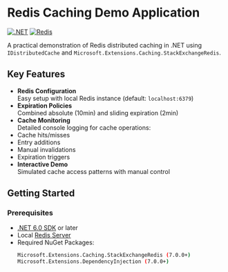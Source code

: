# Redis Caching Demo Application 

[![.NET](https://img.shields.io/badge/.NET-9.0-%23512BD4)](https://dotnet.microsoft.com/)
[![Redis](https://img.shields.io/badge/Redis-%23DC382D?logo=redis&logoColor=white)](https://redis.io/)

A practical demonstration of Redis distributed caching in .NET using `IDistributedCache` and `Microsoft.Extensions.Caching.StackExchangeRedis`.

## Key Features 

-  **Redis Configuration**  
  Easy setup with local Redis instance (default: `localhost:6379`)
-  **Expiration Policies**  
  Combined absolute (10min) and sliding expiration (2min)
-  **Cache Monitoring**  
  Detailed console logging for cache operations:
  - Cache hits/misses
  - Entry additions
  - Manual invalidations
  - Expiration triggers
-  **Interactive Demo**  
  Simulated cache access patterns with manual control

## Getting Started 

### Prerequisites
- [.NET 6.0 SDK](https://dotnet.microsoft.com/download) or later
- Local [Redis Server](https://redis.io/download) 
- Required NuGet Packages:
  ```bash
  Microsoft.Extensions.Caching.StackExchangeRedis (7.0.0+)
  Microsoft.Extensions.DependencyInjection (7.0.0+)
